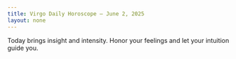 ```yaml
---
title: Virgo Daily Horoscope – June 2, 2025
layout: none
---
```


Today brings insight and intensity. Honor your feelings and let your intuition guide you.
